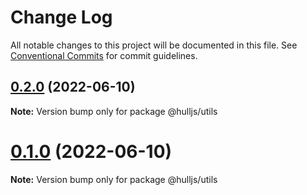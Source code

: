 # Change Log

All notable changes to this project will be documented in this file.
See [Conventional Commits](https://conventionalcommits.org) for commit guidelines.

## [0.2.0](https://github.com/luoguoxiong/hulljs/compare/v0.1.0...v0.2.0) (2022-06-10)

**Note:** Version bump only for package @hulljs/utils





<a name="0.1.0"></a>
# [0.1.0](https://github.com/projects/luoguoxiong/repos/hulljs/compare/diff?targetBranch=refs%2Ftags%2Fv0.0.1&sourceBranch=refs%2Ftags%2Fv0.1.0) (2022-06-10)

**Note:** Version bump only for package @hulljs/utils
